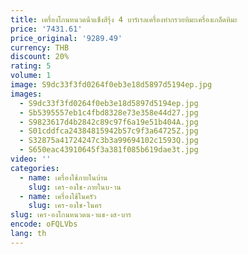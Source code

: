 ```yaml
---
title: เครื่องโกนหนวดน้ําแข็งสีรุ้ง 4 บาร์เรลเครื่องทํากรวยหิมะเครื่องเกล็ดหิมะ
price: '7431.61'
price_original: '9289.49'
currency: THB
discount: 20%
rating: 5
volume: 1
image: S9dc33f3fd0264f0eb3e18d5897d5194ep.jpg
images:
  - S9dc33f3fd0264f0eb3e18d5897d5194ep.jpg
  - Sb5395557eb1c4fbd8328e73e358e44d27.jpg
  - S9823617d4b2842c89c97f6a19e51b404A.jpg
  - S01cddfca24384815942b57c9f3a64725Z.jpg
  - S32875a41724247c3b3a99694102c1593Q.jpg
  - S650eac43910645f3a381f085b619dae3t.jpg
video: ''
categories:
  - name: เครื่องใช้ภายในบ้าน
    slug: เคร-องใช-ภายในบ-าน
  - name: เครื่องใช้ในครัว
    slug: เคร-องใช-ในคร
slug: เคร-องโกนหนวดน-าแข-งส-บาร
encode: oFQLVbs
lang: th
---
```

  